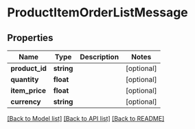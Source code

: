 # ProductItemOrderListMessage

## Properties
Name | Type | Description | Notes
------------ | ------------- | ------------- | -------------
**product_id** | **string** |  | [optional] 
**quantity** | **float** |  | [optional] 
**item_price** | **float** |  | [optional] 
**currency** | **string** |  | [optional] 

[[Back to Model list]](../README.md#documentation-for-models) [[Back to API list]](../README.md#documentation-for-api-endpoints) [[Back to README]](../README.md)


